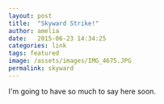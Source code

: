 ```yaml
---
layout: post
title:  "Skyward Strike!"
author: amelia
date:   2015-06-23 14:34:25
categories: link
tags: featured
image: /assets/images/IMG_4675.JPG
permalink: skyward
---
```


I'm going to have so much to say here soon.




